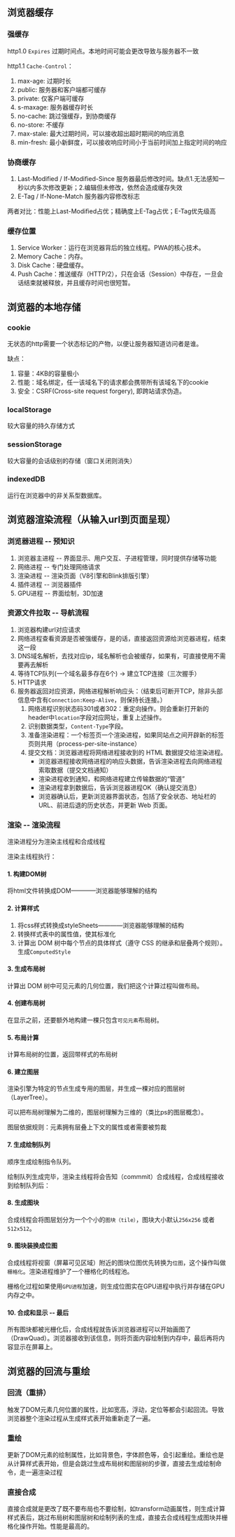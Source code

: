 ## 浏览器缓存
### 强缓存

http1.0 `Expires` 过期时间点。本地时间可能会更改导致与服务器不一致

http1.1 `Cache-Control`：
  1. max-age: 过期时长
  2. public: 服务器和客户端都可缓存
  3. private: 仅客户端可缓存
  4. s-maxage: 服务器缓存时长
  5. no-cache: 跳过强缓存，到协商缓存
  6. no-store: 不缓存
  7. max-stale: 最大过期时间，可以接收超出超时期间的响应消息
  8. min-fresh: 最小新鲜度，可以接收响应时间小于当前时间加上指定时间的响应

### 协商缓存
  1. Last-Modified / If-Modified-Since 服务器最后修改时间。缺点1.无法感知一秒以内多次修改更新；2.编辑但未修改，依然会造成缓存失效
  2. E-Tag / If-None-Match 服务器内容修改标志

两者对比：性能上Last-Modified占优；精确度上E-Tag占优；E-Tag优先级高

### 缓存位置

1. Service Worker：运行在浏览器背后的独立线程。PWA的核心技术。
2. Memory Cache：内存。
3. Disk Cache：硬盘缓存。
4. Push Cache：推送缓存（HTTP/2），只在会话（Session）中存在，一旦会话结束就被释放，并且缓存时间也很短暂。

## 浏览器的本地存储

### cookie

无状态的http需要一个状态标记的产物，以便让服务器知道访问者是谁。

缺点：

  1. 容量：4KB的容量极小
  2. 性能：域名绑定，任一该域名下的请求都会携带所有该域名下的cookie
  3. 安全：CSRF(Cross-site request forgery), 即跨站请求伪造。

### localStorage

较大容量的持久存储方式

### sessionStorage

较大容量的会话级别的存储（窗口关闭则消失）

### indexedDB

运行在浏览器中的非关系型数据库。

## 浏览器渲染流程（从输入url到页面呈现）

### 浏览器进程 -- 预知识

1. 浏览器主进程 -- 界面显示、用户交互、子进程管理，同时提供存储等功能
2. 网络进程 -- 专门处理网络请求
3. 渲染进程 -- 渲染页面（V8引擎和Blink排版引擎）
4. 插件进程 -- 浏览器插件
5. GPU进程 -- 界面绘制，3D加速

### 资源文件拉取 -- 导航流程

1. 浏览器构建url对应请求
2. 网络进程查看资源是否被强缓存，是的话，直接返回资源给浏览器进程，结束这一段
3. DNS域名解析，去找对应ip，域名解析也会被缓存，如果有，可直接使用不需要再去解析
4. 等待TCP队列(一个域名最多存在6个) -> 建立TCP连接（三次握手）
5. HTTP请求
6. 服务器返回对应资源，网络进程解析响应头：（结束后可断开TCP，除非头部信息中含有`Connection:Keep-Alive`，则保持长连接。）
    1. 网络进程识别状态码301或者302：重定向操作。则会重新打开新的header中`location`字段对应网址，重复上述操作。
    2. 识别数据类型，`Content-Type`字段。
    3. 准备渲染进程：一个标签页一个渲染进程，如果同站点之间开辟新的标签页则共用（process-per-site-instance）
    4. 提交文档：浏览器进程将网络进程接收到的 HTML 数据提交给渲染进程。
        - 浏览器进程接收网络进程的响应头数据，告诉渲染进程去向网络进程索取数据（提交文档通知）
        - 渲染进程收到通知，和网络进程建立传输数据的“管道”
        - 渲染进程拿到数据后，告诉浏览器进程OK（确认提交消息）
        - 浏览器确认后，更新浏览器界面状态，包括了安全状态、地址栏的 URL、前进后退的历史状态，并更新 Web 页面。

### 渲染 -- 渲染流程

渲染进程分为渲染主线程和合成线程

渲染主线程执行：

#### 1. 构建DOM树

将html文件转换成DOM————浏览器能够理解的结构

#### 2. 计算样式

1. 将css样式转换成styleSheets————浏览器能够理解的结构
2. 转换样式表中的属性值，使其标准化
3. 计算出 DOM 树中每个节点的具体样式（遵守 CSS 的继承和层叠两个规则）。生成`ComputedStyle`

#### 3. 生成布局树

计算出 DOM 树中可见元素的几何位置，我们把这个计算过程叫做布局。

#### 4. 创建布局树

在显示之前，还要额外地构建一棵只包含`可见元素`布局树。

#### 5. 布局计算

计算布局树的位置，返回带样式的布局树

#### 6. 建立图层

渲染引擎为特定的节点生成专用的图层，并生成一棵对应的图层树（LayerTree）。

可以把布局树理解为二维的，图层树理解为三维的（类比ps的图层概念）。

图层依据规则：元素拥有层叠上下文的属性或者需要被剪裁

#### 7. 生成绘制队列

顺序生成绘制指令队列。

绘制队列生成完毕，渲染主线程将会告知（commmit）合成线程，合成线程接收到绘制队列后：

#### 8. 生成图块

合成线程会将图层划分为一个个小的`图块（tile）`，图块大小默认`256x256` 或者 `512x512`。

#### 9. 图块装换成位图

合成线程将视窗（屏幕可见区域）附近的图块位图优先转换为`位图`，这个操作叫做`栅格化`。渲染进程维护了一个栅格化的线程池。

栅格化过程如果使用`GPU进程`加速，则生成位图实在GPU进程中执行并存储在GPU内存之中。

#### 10. 合成和显示 -- 最后

所有图块都被光栅化后，合成线程就告诉浏览器进程可以开始画图了（DrawQuad）。浏览器接收到该信息，则将页面内容绘制到内存中，最后再将内容显示在屏幕上。

## 浏览器的回流与重绘

### 回流（重排）

触发了DOM元素几何位置的属性，比如宽高，浮动，定位等都会引起回流。导致浏览器整个渲染过程从生成样式表开始重新走了一遍。

### 重绘

更新了DOM元素的绘制属性，比如背景色，字体颜色等，会引起重绘。重绘也是从计算样式表开始，但是会跳过生成布局树和图层树的步骤，直接去生成绘制命令，走一遍渲染过程

### 直接合成

直接合成就是更改了既不要布局也不要绘制，如transform动画属性，则生成计算样式表后，跳过布局树和图层树和绘制列表的生成，直接去合成线程生成图块并栅格化操作开始。性能是最高的。
